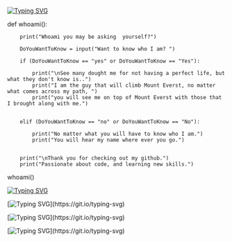 [![Typing SVG](https://readme-typing-svg.herokuapp.com?color=0BF704&lines=AlvarezEg;How+vexingly+quick+daft+zebras+jump)](https://git.io/typing-svg)

def whoami():
        
        print("Whoami you may be asking  yourself?")

        DoYouWantToKnow = input("Want to know who I am? ")

        if (DoYouWantToKnow == "yes" or DoYouWantToKnow == "Yes"):

            print("\nSee many dought me for not having a perfect life, but what they don't know is..")
            print("I am the guy that will climb Mount Everst, no matter what comes across my path, ")
            print("you will see me on top of Mount Everst with those that I brought along with me.")
        

        elif (DoYouWantToKnow == "no" or DoYouWantToKnow == "No"):

            print("No matter what you will have to know who I am.")
            print("You will hear my name where ever you go.")
        

        print("\nThank you for checking out my github.")
        print("Passionate about code, and learning new skills.")
whoami()


[![Typing SVG](https://readme-typing-svg.herokuapp.com?color=0BF704&lines=yay+-S+AlvarezEg+Lang+Stats)](https://git.io/typing-svg)


[![Typing SVG](https://readme-typing-svg.herokuapp.com?lines=Download+Python+80%;)](https://git.io/typing-svg)

[![Typing SVG](https://readme-typing-svg.herokuapp.com?lines=Download+Cpp+45%;)](https://git.io/typing-svg)

[![Typing SVG](https://readme-typing-svg.herokuapp.com?lines=Download+C+25%;)](https://git.io/typing-svg)











